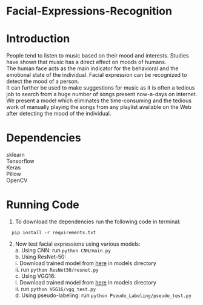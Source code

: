 # Facial-Expressions-Recognition

# Introduction #
People tend to listen to music based on their mood and interests. Studies have shown that music has a direct effect on moods of humans.   
The human face acts as the main indicator for the behavioral and the emotional state of the individual. Facial expression can be recognized to detect the mood of a person.  
It can further be used to make suggestions for music as it is often a tedious job to search from a huge number of songs present now-a-days on internet.  
We present a model which eliminates the time-consuming and the tedious work of manually playing the songs from any playlist available on the Web after detecting the mood of the individual.  

# Dependencies #
   sklearn  
   Tensorflow  
   Keras  
   Pillow  
   OpenCV

# Running Code #
1. To download the dependencies run the following code in terminal: 
  ```
    pip install -r requirements.txt
  ```
2. Now test facial expressions using various models:  
  a. Using CNN: run ```python CNN/main.py```  
  b. Using ResNet-50:   
      i. Download trained model from [here](https://drive.google.com/file/d/1KJhlFYyLkwaUypJg35xIFbZS2B0meGDq/view?usp=sharing) in models directory  
      ii. run ```python ResNet50/resnet.py```   
  c. Using VGG16:   
      i. Download trained model from [here](https://drive.google.com/file/d/1S5SvTpzJTCW29hNy2HEn0XWaEQsvo-Nh/view?usp=sharing) in models directory   
      ii. run ```python VGG16/vgg_test.py```    
  d. Using pseudo-labeling: run ```python Pseudo_Labeling/pseudo_test.py```   
